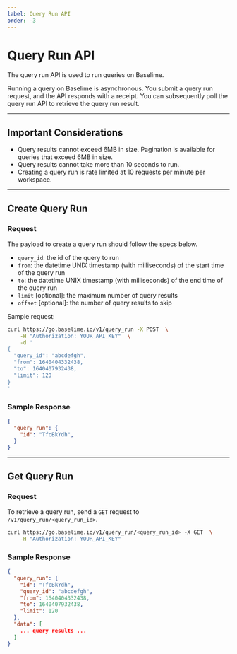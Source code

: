 ```yaml
---
label: Query Run API
order: -3
---
```


# Query Run API

The query run API is used to run queries on Baselime.

Running a query on Baselime is asynchronous. You submit a query run request, and the API responds with a receipt. You can subsequently poll the query run API to retrieve the query run result.

---

## Important Considerations

- Query results cannot exceed 6MB in size. Pagination is available for queries that exceed 6MB in size.
- Query results cannot take more than 10 seconds to run.
- Creating a query run is rate limited at 10 requests per minute per workspace.

---

## Create Query Run

### Request

The payload to create a query run should follow the specs below.

- `query_id`: the id of the query to run
- `from`: the datetime UNIX timestamp (with milliseconds) of the start time of the query run
- `to`: the datetime UNIX timestamp (with milliseconds) of the end time of the query run
- `limit` [optional]: the maximum number of query results
- `offset` [optional]: the number of query results to skip

Sample request:

```bash
curl https://go.baselime.io/v1/query_run -X POST  \
    -H "Authorization: YOUR_API_KEY"  \
    -d '
{
  "query_id": "abcdefgh",
  "from": 1640404332438,
  "to": 1640407932438,
  "limit": 120
}
'
```

### Sample Response

```json
{
  "query_run": {
    "id": "TfcBkYdh",
  }
}
```

---

## Get Query Run

### Request

To retrieve a query run, send a `GET` request to `/v1/query_run/<query_run_id>`.

```bash
curl https://go.baselime.io/v1/query_run/<query_run_id> -X GET  \
    -H "Authorization: YOUR_API_KEY"
```

### Sample Response

```json
{
  "query_run": {
    "id": "TfcBkYdh",
    "query_id": "abcdefgh",
    "from": 1640404332438,
    "to": 1640407932438,
    "limit": 120
  },
  "data": [
    ... query results ...
  ]
}
```
